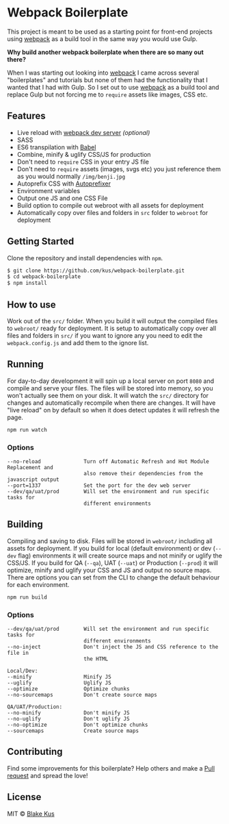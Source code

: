 Webpack Boilerplate
===================

This project is meant to be used as a starting point for front-end projects using [webpack](https://webpack.github.io/) as a build tool in the same way you would use Gulp.

**Why build another webpack boilerplate when there are so many out there?**

When I was starting out looking into [webpack](https://webpack.github.io/) I came across several "boilerplates" and tutorials but none of them had the functionality that I wanted that I had with Gulp. So I set out to use [webpack](https://webpack.github.io/) as a build tool and replace Gulp but not forcing me to `require` assets like images, CSS etc.

Features
--------

 * Live reload with [webpack dev server](https://webpack.github.io/docs/webpack-dev-server.html) _(optional)_
 * SASS
 * ES6 transpilation with [Babel](http://babeljs.io)
 * Combine, minify & uglify CSS/JS for production
 * Don't need to `require` CSS in your entry JS file
 * Don't need to `require` assets (images, svgs etc) you just reference them as you would normally `/img/benji.jpg`
 * Autoprefix CSS with [Autoprefixer](https://github.com/postcss/autoprefixer)
 * Environment variables
 * Output one JS and one CSS File
 * Build option to compile out webroot with all assets for deployment
 * Automatically copy over files and folders in `src` folder to `webroot` for deployment

Getting Started
---------------

Clone the repository and install dependencies with `npm`.
```bash
$ git clone https://github.com/kus/webpack-boilerplate.git
$ cd webpack-boilerplate
$ npm install
```

How to use
----------

Work out of the `src/` folder. When you build it will output the compiled files to `webroot/` ready for deployment. It is setup to automatically copy over all files and folders in `src/` if you want to ignore any you need to edit the `webpack.config.js` and add them to the ignore list.

Running
-------

For day-to-day development it will spin up a local server on port `8080` and compile and serve your files. The files will be stored into memory, so you won't actually see them on your disk. It will watch the `src/` directory for changes and automatically recompile when there are changes. It will have "live reload" on by default so when it does detect updates it will refresh the page.

```bash
npm run watch
```

### Options
    --no-reload              Turn off Automatic Refresh and Hot Module Replacement and
                             also remove their dependencies from the javascript output
    --port=1337              Set the port for the dev web server
    --dev/qa/uat/prod        Will set the environment and run specific tasks for
                             different environments

Building
--------

Compiling and saving to disk. Files will be stored in `webroot/` including all assets for deployment. If you build for local (default environment) or dev (`--dev` flag) environments it will create source maps and not minify or uglify the CSS/JS. If you build for QA (`--qa`), UAT (`--uat`) or Production (`--prod`) it will optimize, minify and uglify your CSS and JS and output no source maps. There are options you can set from the CLI to change the default behaviour for each environment.

```bash
npm run build
```

### Options
    --dev/qa/uat/prod        Will set the environment and run specific tasks for
                             different environments
    --no-inject              Don't inject the JS and CSS reference to the file in
                             the HTML
    
    Local/Dev:
    --minify                 Minify JS
    --uglify                 Uglify JS
    --optimize               Optimize chunks
    --no-sourcemaps          Don't create source maps
    
    QA/UAT/Production:
    --no-minify              Don't minify JS
    --no-uglify              Don't uglify JS
    --no-optimize            Don't optimize chunks
    --sourcemaps             Create source maps

Contributing
--------------

Find some improvements for this boilerplate? Help others and make a [Pull request](https://github.com/kus/webpack-boilerplate/pulls) and spread the love!

License
-------

MIT © [Blake Kus](http://kus.io)